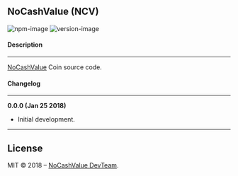 ## NoCashValue (NCV)

![npm-image](https://img.shields.io/badge/v-0.0.1-f95b1e.svg)
![version-image](https://img.shields.io/badge/license-MIT-f95b1e.svg)

#### Description
-----------

[NoCashValue][0] Coin source code.


#### Changelog
-----------

**0.0.0 (Jan 25 2018)**
*    Initial development.


-----------
## License
MIT © 2018 – [NoCashValue DevTeam][1].

[0]: http://www.arcadetoken.co
[1]: https://github.com/ArcadeToken
